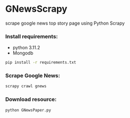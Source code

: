 # GNewsScrapy
scrape google news top story page using Python Scrapy

### Install requirements:
* python 3.11.2
* Mongodb
```bash
pip install -r requirements.txt
```

### Scrape Google News:
```bash
scrapy crawl gnews
```

### Download resource:
```bash
python GNewsPaper.py
```
